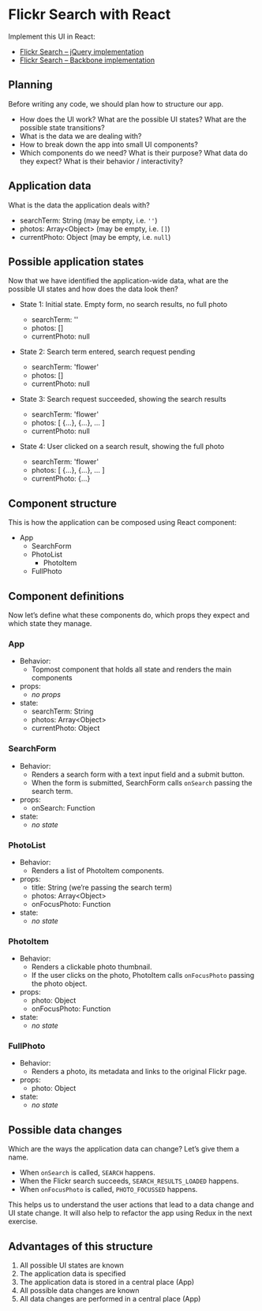 # Flickr Search with React

Implement this UI in React:

- [Flickr Search – jQuery implementation](http://molily.de/javascript-introduction/flickr-jquery.html)
- [Flickr Search – Backbone implementation](http://molily.de/javascript-introduction/flickr-backbone.html)

## Planning

Before writing any code, we should plan how to structure our app.

- How does the UI work? What are the possible UI states? What are the possible state transitions?
- What is the data we are dealing with?
- How to break down the app into small UI components?
- Which components do we need? What is their purpose? What data do they expect? What is their behavior / interactivity?

## Application data

What is the data the application deals with?

- searchTerm: String (may be empty, i.e. `''`)
- photos: Array&lt;Object> (may be empty, i.e. `[]`)
- currentPhoto: Object (may be empty, i.e. `null`)

## Possible application states

Now that we have identified the application-wide data, what are the possible UI states and how does the data look then?

- State 1: Initial state. Empty form, no search results, no full photo
  - searchTerm: ''
  - photos: []
  - currentPhoto: null

- State 2: Search term entered, search request pending
  - searchTerm: 'flower'
  - photos: []
  - currentPhoto: null

- State 3: Search request succeeded, showing the search results
  - searchTerm: 'flower'
  - photos: [ {…}, {…}, … ]
  - currentPhoto: null

- State 4: User clicked on a search result, showing the full photo
  - searchTerm: 'flower'
  - photos: [ {…}, {…}, … ]
  - currentPhoto: {…}

## Component structure

This is how the application can be composed using React component:

- App
  - SearchForm
  - PhotoList
    - PhotoItem
  - FullPhoto

## Component definitions

Now let’s define what these components do, which props they expect and which state they manage.

### App

- Behavior:
  - Topmost component that holds all state and renders the main components
- props:
  - *no props*
- state:
  - searchTerm: String
  - photos: Array&lt;Object>
  - currentPhoto: Object

### SearchForm

- Behavior:
  - Renders a search form with a text input field and a submit button.
  - When the form is submitted, SearchForm calls `onSearch` passing the search term.
- props:
  - onSearch: Function
- state:
  - *no state*

### PhotoList

- Behavior:
  - Renders a list of PhotoItem components.
- props:
  - title: String (we’re passing the search term)
  - photos: Array&lt;Object>
  - onFocusPhoto: Function
- state:
  - *no state*

### PhotoItem

- Behavior:
  - Renders a clickable photo thumbnail.
  - If the user clicks on the photo, PhotoItem calls `onFocusPhoto` passing the photo object.
- props:
  - photo: Object
  - onFocusPhoto: Function
- state:
  - *no state*

### FullPhoto

- Behavior:
  - Renders a photo, its metadata and links to the original Flickr page.
- props:
  - photo: Object
- state:
  - *no state*

## Possible data changes

Which are the ways the application data can change? Let’s give them a name.

- When `onSearch` is called, `SEARCH` happens.
- When the Flickr search succeeds, `SEARCH_RESULTS_LOADED` happens.
- When `onFocusPhoto` is called, `PHOTO_FOCUSSED` happens.

This helps us to understand the user actions that lead to a data change and UI state change. It will also help to refactor the app using Redux in the next exercise.

## Advantages of this structure

1. All possible UI states are known
2. The application data is specified
3. The application data is stored in a central place (App)
4. All possible data changes are known
5. All data changes are performed in a central place (App)

